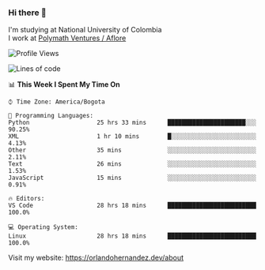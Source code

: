 ### Hi there 👋


<!--**AR4Z/AR4Z** is a ✨ _special_ ✨ repository because its `README.md` (this file) appears on your GitHub profile.

Here are some ideas to get you started:-->
I'm studying at National University of Colombia
<br>
I work at <a href="https://www.aflore.co/">Polymath Ventures / Aflore</a>
<br>

<!--START_SECTION:waka-->
![Profile Views](http://img.shields.io/badge/Profile%20Views-0-blue)

![Lines of code](https://img.shields.io/badge/From%20Hello%20World%20I%27ve%20Written-3.3%20million%20lines%20of%20code-blue)

📊 **This Week I Spent My Time On** 

```text
⌚︎ Time Zone: America/Bogota

💬 Programming Languages: 
Python                   25 hrs 33 mins      ██████████████████████░░░   90.25% 
XML                      1 hr 10 mins        █░░░░░░░░░░░░░░░░░░░░░░░░   4.13% 
Other                    35 mins             ░░░░░░░░░░░░░░░░░░░░░░░░░   2.11% 
Text                     26 mins             ░░░░░░░░░░░░░░░░░░░░░░░░░   1.53% 
JavaScript               15 mins             ░░░░░░░░░░░░░░░░░░░░░░░░░   0.91%

🔥 Editors: 
VS Code                  28 hrs 18 mins      █████████████████████████   100.0%

💻 Operating System: 
Linux                    28 hrs 18 mins      █████████████████████████   100.0%

```


<!--END_SECTION:waka-->


Visit my website: https://orlandohernandez.dev/about


